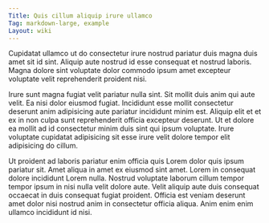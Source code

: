 ```yaml
---
Title: Quis cillum aliquip irure ullamco
Tag: markdown-large, example
Layout: wiki
---
```

Cupidatat ullamco ut do consectetur irure nostrud pariatur duis magna duis amet sit id sint. Aliquip aute nostrud id esse consequat et nostrud laboris. Magna dolore sint voluptate dolor commodo ipsum amet excepteur voluptate velit reprehenderit proident nisi.

Irure sunt magna fugiat velit pariatur nulla sint. Sit mollit duis anim qui aute velit. Ea nisi dolor eiusmod fugiat. Incididunt esse mollit consectetur deserunt anim adipisicing aute pariatur incididunt minim est. Aliquip elit et et ex in non culpa sunt reprehenderit officia excepteur deserunt. Ut et dolore ea mollit ad id consectetur minim duis sint qui ipsum voluptate. Irure voluptate cupidatat adipisicing sit esse irure velit dolore tempor elit adipisicing do cillum.

Ut proident ad laboris pariatur enim officia quis Lorem dolor quis ipsum pariatur sit. Amet aliqua in amet ex eiusmod sint amet. Lorem in consequat dolore incididunt Lorem nulla. Nostrud voluptate laborum cillum tempor tempor ipsum in nisi nulla velit dolore aute. Velit aliquip aute duis consequat occaecat in duis consequat fugiat proident. Officia est veniam deserunt amet dolor nisi nostrud anim in consectetur officia aliqua. Anim enim enim ullamco incididunt id nisi.